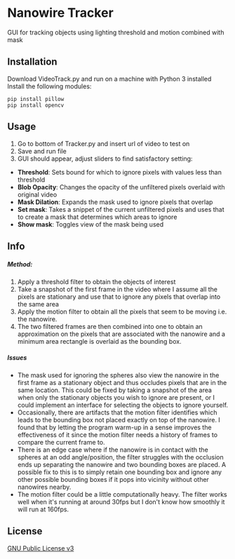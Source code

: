 # Nanowire Tracker
GUI for tracking objects using lighting threshold and motion combined with mask

## Installation
Download VideoTrack.py and run on a machine with Python 3 installed <br>
Install the following modules:
```
pip install pillow
pip install opencv
```

## Usage
1. Go to bottom of Tracker.py and insert url of video to test on
2. Save and run file
3. GUI should appear, adjust sliders to find satisfactory setting:
- **Threshold**: Sets bound for which to ignore pixels with values less than threshold
- **Blob Opacity**: Changes the opacity of the unfiltered pixels overlaid with original video
- **Mask Dilation**: Expands the mask used to ignore pixels that overlap
- **Set mask**: Takes a snippet of the current unfiltered pixels and uses that to create a mask that determines which areas to ignore 
- **Show mask**: Toggles view of the mask being used

## Info

##### Method:
1. Apply a threshold filter to obtain the objects of interest
2. Take a snapshot of the first frame in the video where I assume all the pixels are stationary and use that to ignore any pixels that overlap into the same area
3. Apply the motion filter to obtain all the pixels that seem to be moving i.e. the nanowire. 
4. The two filtered frames are then combined into one to obtain an approximation on the pixels that are associated with the nanowire and a minimum area rectangle is overlaid as the bounding box. 

##### Issues
- The mask used for ignoring the spheres also view the nanowire in the first frame as a stationary object and thus occludes pixels that are in the same location. This could be fixed by taking a snapshot of the area when only the stationary objects you wish to ignore are present, or I could implement an interface for selecting the objects to ignore yourself. 
- Occasionally, there are artifacts that the motion filter identifies which leads to the bounding box not placed exactly on top of the nanowire. I found that by letting the program warm-up in a sense improves the effectiveness of it since the motion filter needs a history of frames to compare the current frame to. 
- There is an edge case where if the nanowire is in contact with the spheres at an odd angle/position, the filter struggles with the occlusion ends up separating the nanowire and two bounding boxes are placed. A possible fix to this is to simply retain one bounding box and ignore any other possible bounding boxes if it pops into vicinity without other nanowires nearby. 
- The motion filter could be a little computationally heavy. The filter works well when it's running at around 30fps but I don't know how smoothly it will run at 160fps. 


## License
[GNU Public License v3](https://www.gnu.org/licenses/gpl-3.0.html)